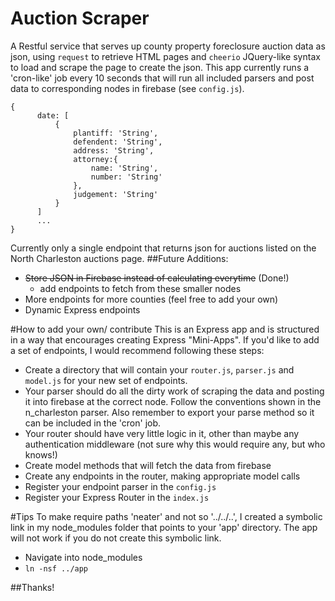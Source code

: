 # Auction Scraper
A Restful service that serves up county property foreclosure auction data as json, using ``` request ``` to retrieve HTML pages and 
``` cheerio ``` JQuery-like syntax to load and scrape the page to create the json. This app currently runs a 'cron-like' job every 10 seconds that will run all included parsers and post data to corresponding nodes in firebase (see ``` config.js ```).
```
{
      date: [
          {
              plantiff: 'String',
              defendent: 'String',
              address: 'String',
              attorney:{
                  name: 'String',
                  number: 'String'
              },
              judgement: 'String'
          }    
      ]
      ...
}
```
Currently only a single endpoint that returns json for auctions listed on the North Charleston auctions page.
##Future Additions:
* ~~Store JSON in Firebase instead of calculating everytime~~ (Done!)
  * add endpoints to fetch from these smaller nodes 
* More endpoints for more counties (feel free to add your own)
* Dynamic Express endpoints

#How to add your own/ contribute
This is an Express app and is structured in a way that encourages creating Express "Mini-Apps".
If you'd like to add a set of endpoints, I would recommend following these steps:
* Create a directory that will contain your ``` router.js ```, ``` parser.js ``` and ``` model.js ``` for your new set of endpoints.
* Your parser should do all the dirty work of scraping the data and posting it into firebase at the correct node. Follow the conventions shown in the n_charleston parser. Also remember to export your parse method so it can be included in the 'cron' job.
* Your router should have very little logic in it, other than maybe any authentication middleware (not sure why this would require any, but who knows!)
* Create model methods that will fetch the data from firebase
* Create any endpoints in the router, making appropriate model calls
* Register your endpoint parser in the ``` config.js ```
* Register your Express Router in the ``` index.js ```

#Tips
To make require paths 'neater' and not so '../../..', I created a symbolic link in my node_modules folder that points to your 'app' 
directory. The app will not work if you do not create this symbolic link.
* Navigate into node_modules
* ``` ln -nsf ../app ```

##Thanks!
